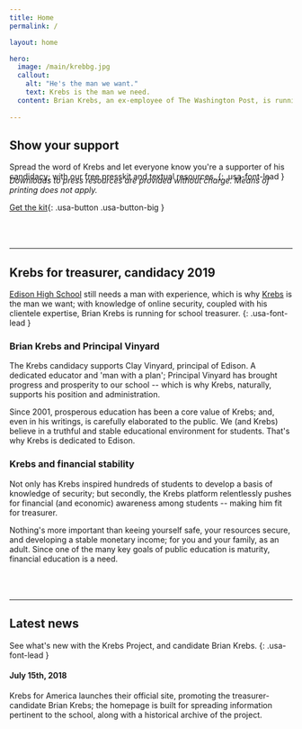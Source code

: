 ```yaml
---
title: Home
permalink: /

layout: home

hero:
  image: /main/krebbg.jpg
  callout:
    alt: "He's the man we want."
    text: Krebs is the man we need.
  content: Brian Krebs, an ex-employee of The Washington Post, is running for student council treasurer of Edison High School. Not only is he the most experienced candidate on the block, but he can get things done.
  
---
```


## Show your support
Spread the word of Krebs and let everyone know you're a supporter of his candidacy; with our free presskit and textual resources.
{: .usa-font-lead }

<h6 style="margin-top:-1.5rem; margin-bottom: 0; text-transform: none;">Downloads to press resources are provided without charge. Means of printing does not apply.</h6>

[Get the kit](#){: .usa-button .usa-button-big }

<hr style="margin-top: 4rem;">

## Krebs for treasurer, candidacy 2019

[Edison High School](http://edison.tulsa.schooldesk.net/) still needs a man with experience, which is why [Krebs](https://krebsonsecurity.com/about/) is the man we want; with knowledge of online security, coupled with his clientele expertise, Brian Krebs is running for school treasurer.
{: .usa-font-lead }

### Brian Krebs and Principal Vinyard
The Krebs candidacy supports Clay Vinyard, principal of Edison. A dedicated educator and 'man with a plan'; Principal Vinyard has brought progress and prosperity to our school -- which is why Krebs, naturally, supports his position and administration.

Since 2001, prosperous education has been a core value of Krebs; and, even in his writings, is carefully elaborated to the public. We (and Krebs) believe in a truthful and stable educational environment for students. That's why Krebs is dedicated to Edison.

### Krebs and financial stability
Not only has Krebs inspired hundreds of students to develop a basis of knowledge of security; but secondly, the Krebs platform relentlessly pushes for financial (and economic) awareness among students -- making him fit for treasurer.

Nothing's more important than keeing yourself safe, your resources secure, and developing a stable monetary income; for you and your family, as an adult. Since one of the many key goals of public education is maturity, financial education is a need.

<hr style="margin-top: 4rem;">

## Latest news
See what's new with the Krebs Project, and candidate Brian Krebs.
{: .usa-font-lead }

#### July 15th, 2018
Krebs for America launches their official site, promoting the treasurer-candidate Brian Krebs; the homepage is built for spreading information pertinent to the school, along with a historical archive of the project.
